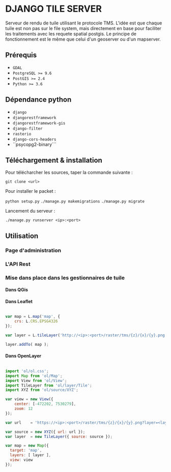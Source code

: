 # DJANGO TILE SERVER

Serveur de rendu de tuile utilisant le protocole TMS. L'idée est que chaque tuile est non pas sur le file system, mais directement en base pour faciliter les traitements avec les requete spatial postgis.
Le principe de fonctionnement est le même que celui d'un geoserver ou d'un mapserver.

## Prérequis

- ```GDAL```
- ```PostgreSQL >= 9.6```
- ```PostGIS >= 2.4```
- ```Python >= 3.6```

## Dépendance python

- ```django```
- ```djangorestframework```
- ```djangorestframework-gis```
- ```django-filter```
- ```rasterio```
- ```django-cors-headers```
- ``psycopg2-binary```

## Téléchargement & installation

Pour télécharcher les sources, taper la commande suivante :

```git clone <url>```

Pour installer le packet :

```python setup.py```
```./manage.py makemigrations```
```./manage.py migrate```

Lancement du serveur :

```./manage.py runserver <ip>:<port>```

## Utilisation

### Page d'administration

### L'API Rest



### Mise dans place dans les gestionnaires de tuile

#### Dans QGis

#### Dans Leaflet

```javascript

var map = L.map('map', {
    crs: L.CRS.EPSG4326
});

var layer = L.tileLayer('http://<ip>:<port>/raster/tms/{z}/{x}/{y}.png');

layer.addTo( map );

```

#### Dans OpenLayer

```javascript

import 'ol/ol.css';
import Map from 'ol/Map';
import View from 'ol/View';
import TileLayer from 'ol/layer/Tile';
import XYZ from 'ol/source/XYZ';

var view = new View({
    center: [-472202, 7530279],
    zoom: 12
});

var url    = 'https://<ip>:<port>/raster/tms/{z}/{x}/{y}.png?layer=<layer_name>';

var source = new XYZ({ url: url });
var layer  = new TileLayer({ source: source });

var map = new Map({
  target: 'map',
  layers: [ layer ],
  view: view
});

```
